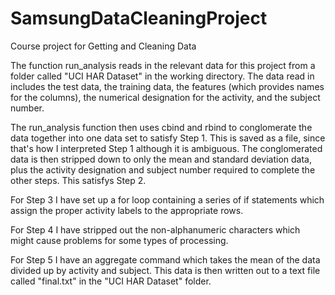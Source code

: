 SamsungDataCleaningProject
==========================

Course project for Getting and Cleaning Data

The function run_analysis reads in the relevant data for this project from a folder called "UCI HAR Dataset" in the working directory. The data read in includes the test data, the training data, the features (which provides names for the columns), the numerical designation for the activity, and the subject number. 

The run_analysis function then uses cbind and rbind to conglomerate the data together into one data set to satisfy Step 1. This is saved as a file, since that's how I interpreted Step 1 although it is ambiguous. The conglomerated data is then stripped down to only the mean and standard deviation data, plus the activity designation and subject number required to complete the other steps. This satisfys Step 2.

For Step 3 I have set up a for loop containing a series of if statements which assign the proper activity labels to the appropriate rows.

For Step 4 I have stripped out the non-alphanumeric characters which might cause problems for some types of processing. 

For Step 5 I have an aggregate command which takes the mean of the data divided up by activity and subject. This data is then written out to a text file called "final.txt" in the "UCI HAR Dataset" folder.   
